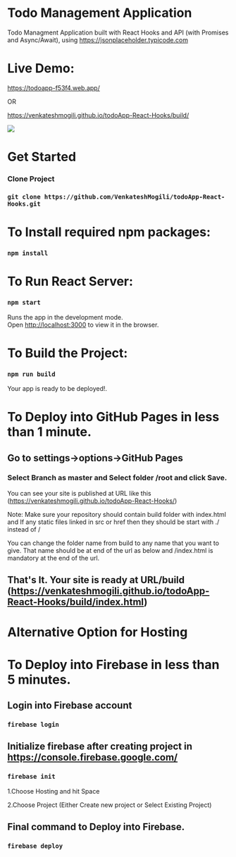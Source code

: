 # Todo Management Application
Todo Managment Application built with React Hooks and API (with Promises and Async/Await), using https://jsonplaceholder.typicode.com

# Live Demo:
https://todoapp-f53f4.web.app/

OR

https://venkateshmogili.github.io/todoApp-React-Hooks/build/

<img src="./src/output/demo.gif" />

# Get Started
### Clone Project
### `git clone https://github.com/VenkateshMogili/todoApp-React-Hooks.git`

# To Install required npm packages:
### `npm install`

# To Run React Server:
### `npm start`

Runs the app in the development mode.<br />
Open [http://localhost:3000](http://localhost:3000) to view it in the browser.

# To Build the Project:
### `npm run build`

Your app is ready to be deployed!.

# To Deploy into GitHub Pages in less than 1 minute.

## Go to settings->options->GitHub Pages
### Select Branch as master and Select folder /root and click Save.
You can see your site is published at URL like this (https://venkateshmogili.github.io/todoApp-React-Hooks/)

Note: Make sure your repository should contain build folder with index.html and If any static files linked in src or href then they should be start with ./ instead of /

You can change the folder name from build to any name that you want to give. That name should be at end of the url as below and /index.html is mandatory at the end of the url.

## That's It. Your site is ready at URL/build  (https://venkateshmogili.github.io/todoApp-React-Hooks/build/index.html)


# Alternative Option for Hosting 
# To Deploy into Firebase in less than 5 minutes.

## Login into Firebase account
### `firebase login`


## Initialize firebase after creating project in https://console.firebase.google.com/
### `firebase init`
1.Choose Hosting and hit Space

2.Choose Project (Either Create new project or Select Existing Project)

## Final command to Deploy into Firebase.
### `firebase deploy`

